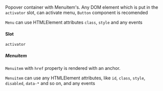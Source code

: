 Popover container with Menuitem's. Any DOM element which is put in the `activator` slot, can activate menu, `Button` component is recomended

`Menu` can use HTMLElement attributes `class`, `style` and any events

#### Slot

`activator`

##### Menuitem

`Menuitem` with `href` property is rendered with an anchor.

`Menuitem` can use any HTMLElement attributes, like `id`, `class`, `style`, `disabled`, `data-*` and so on, and any events
